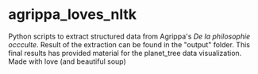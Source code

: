# agrippa_loves_nltk
Python scripts to extract structured data from Agrippa's _De la philosophie occculte_. Result of the extraction can be found in the "output" folder.
This final results has provided material for the planet_tree data visualization.
Made with love (and beautiful soup)
